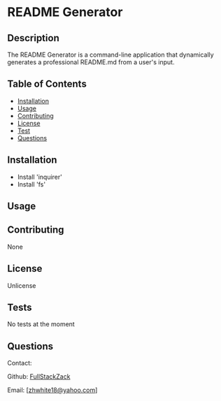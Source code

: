 
# README Generator

## Description
The README Generator is a command-line application that dynamically generates a professional README.md from a user's input.

## Table of Contents
* [Installation](#installation)
* [Usage](#usage)
* [Contributing](#contributing)
* [License](#license)
* [Test](#test)
* [Questions](#questions)

## Installation
* Install 'inquirer'
* Install 'fs'

## Usage


## Contributing
None

## License
Unlicense

## Tests
No tests at the moment

## Questions
Contact:

Github: [FullStackZack](https://github.com/FullStackZack)

Email: [zhwhite18@yahoo.com]

